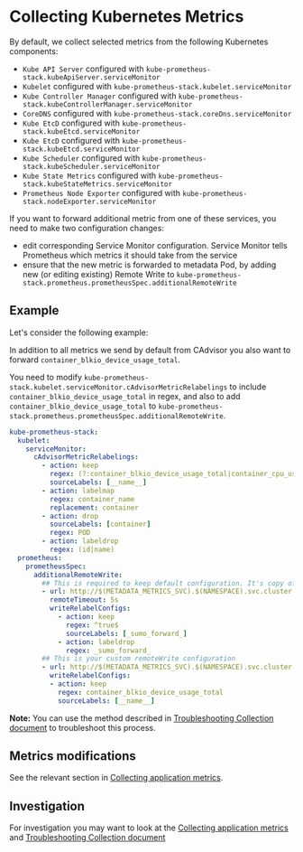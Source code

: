 # Collecting Kubernetes Metrics

By default, we collect selected metrics from the following Kubernetes components:

- `Kube API Server` configured with `kube-prometheus-stack.kubeApiServer.serviceMonitor`
- `Kubelet` configured with `kube-prometheus-stack.kubelet.serviceMonitor`
- `Kube Controller Manager` configured with `kube-prometheus-stack.kubeControllerManager.serviceMonitor`
- `CoreDNS` configured with `kube-prometheus-stack.coreDns.serviceMonitor`
- `Kube EtcD` configured with `kube-prometheus-stack.kubeEtcd.serviceMonitor`
- `Kube EtcD` configured with `kube-prometheus-stack.kubeEtcd.serviceMonitor`
- `Kube Scheduler` configured with `kube-prometheus-stack.kubeScheduler.serviceMonitor`
- `Kube State Metrics` configured with `kube-prometheus-stack.kubeStateMetrics.serviceMonitor`
- `Prometheus Node Exporter` configured with `kube-prometheus-stack.nodeExporter.serviceMonitor`

If you want to forward additional metric from one of these services, you need to make two configuration changes:

- edit corresponding Service Monitor configuration.
  Service Monitor tells Prometheus which metrics it should take from the service
- ensure that the new metric is forwarded to metadata Pod,
  by adding new (or editing existing) Remote Write to
  `kube-prometheus-stack.prometheus.prometheusSpec.additionalRemoteWrite`

## Example

Let's consider the following example:

In addition to all metrics we send by default from CAdvisor you also want to forward `container_blkio_device_usage_total`.

You need to modify `kube-prometheus-stack.kubelet.serviceMonitor.cAdvisorMetricRelabelings`
to include `container_blkio_device_usage_total` in regex, and also to add `container_blkio_device_usage_total` to
`kube-prometheus-stack.prometheus.prometheusSpec.additionalRemoteWrite`.

```yaml
kube-prometheus-stack:
  kubelet:
    serviceMonitor:
      cAdvisorMetricRelabelings:
        - action: keep
          regex: (?:container_blkio_device_usage_total|container_cpu_usage_seconds_total|container_memory_working_set_bytes|container_fs_usage_bytes|container_fs_limit_bytes|container_cpu_cfs_throttled_seconds_total|container_network_receive_bytes_total|container_network_transmit_bytes_total)
          sourceLabels: [__name__]
        - action: labelmap
          regex: container_name
          replacement: container
        - action: drop
          sourceLabels: [container]
          regex: POD
        - action: labeldrop
          regex: (id|name)
  prometheus:
    prometheusSpec:
      additionalRemoteWrite:
        ## This is required to keep default configuration. It's copy of values.yaml content
        - url: http://$(METADATA_METRICS_SVC).$(NAMESPACE).svc.cluster.local.:9888/prometheus.metrics.applications.custom
          remoteTimeout: 5s
          writeRelabelConfigs:
            - action: keep
              regex: ^true$
              sourceLabels: [_sumo_forward_]
            - action: labeldrop
              regex: _sumo_forward_
        ## This is your custom remoteWrite configuration
        - url: http://$(METADATA_METRICS_SVC).$(NAMESPACE).svc.cluster.local.:9888/prometheus.metrics.custom_kubernetes_metrics
          writeRelabelConfigs:
          - action: keep
            regex: container_blkio_device_usage_total
            sourceLabels: [__name__]
```

__Note:__ You can use the method described in
[Troubleshooting Collection document](/docs/troubleshoot-collection.md#check-the-metrics-endpoint-for-kubernetes-services)
to troubleshoot this process.

## Metrics modifications

See the relevant section in 
[Collecting application metrics](/docs/collecting-application-metrics.md#metrics-modifications).

## Investigation

For investigation you may want to look at the
[Collecting application metrics](/docs/collecting-application-metrics.md#metrics-modifications)
and
[Troubleshooting Collection document](/docs/troubleshoot-collection.md#gathering-metrics)
